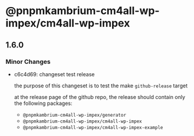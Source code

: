 # @pnpmkambrium-cm4all-wp-impex/cm4all-wp-impex

## 1.6.0

### Minor Changes

- c6c4d69: changeset test release

  the purpose of this changeset is to test the make `github-release` target

  at the release page of the github repo, the release should contain only the following packages:

  - `@pnpmkambrium-cm4all-wp-impex/generator`
  - `@pnpmkambrium-cm4all-wp-impex/cm4all-wp-impex`
  - `@pnpmkambrium-cm4all-wp-impex/cm4all-wp-impex-example`
